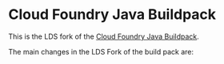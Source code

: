 # Cloud Foundry Java Buildpack
This is the LDS fork of the [Cloud Foundry Java Buildpack](https://github.com/cloudfoundry/java-buildpack).

The main changes in the LDS Fork of the build pack are:
